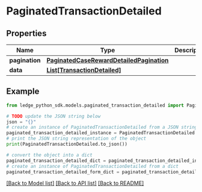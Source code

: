 # PaginatedTransactionDetailed


## Properties

Name | Type | Description | Notes
------------ | ------------- | ------------- | -------------
**pagination** | [**PaginatedCaseRewardDetailedPagination**](PaginatedCaseRewardDetailedPagination.md) |  | 
**data** | [**List[TransactionDetailed]**](TransactionDetailed.md) |  | 

## Example

```python
from ledge_python_sdk.models.paginated_transaction_detailed import PaginatedTransactionDetailed

# TODO update the JSON string below
json = "{}"
# create an instance of PaginatedTransactionDetailed from a JSON string
paginated_transaction_detailed_instance = PaginatedTransactionDetailed.from_json(json)
# print the JSON string representation of the object
print(PaginatedTransactionDetailed.to_json())

# convert the object into a dict
paginated_transaction_detailed_dict = paginated_transaction_detailed_instance.to_dict()
# create an instance of PaginatedTransactionDetailed from a dict
paginated_transaction_detailed_form_dict = paginated_transaction_detailed.from_dict(paginated_transaction_detailed_dict)
```
[[Back to Model list]](../README.md#documentation-for-models) [[Back to API list]](../README.md#documentation-for-api-endpoints) [[Back to README]](../README.md)


